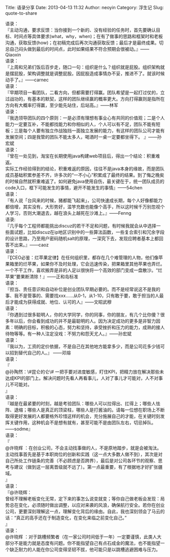 Title: 语录分享
Date: 2013-04-13 11:32
Author: neoyin
Category: 浮生记
Slug: quote-to-share

<div>
语录：
</div>
<div>
『主动沟通，要求反馈：当你接到一个新的、没有经验的任务时，首先要确认目标、时间点等具体要求(what，why，when)；在有了做事的思路和框架时和老板沟通，获取反馈(how)；在初稿完成后再次沟通获取反馈；最后才是最终成果。切忌自己闷头做到最后的时间点，此时如果结果不符合预期会很被动。』——Qiaoxin
</div>
<div>
</div>
<div>
</div>
<div>
<div>
语录：
</div>
<div>
『上周和兄弟们饭后百步走，随口一句：组织是什么？组织就是屁股。组织架构就是摆屁股，架构调整就是调整屁股。因屁股造成事情办不妥，推进不了。就该时候动手了。』——carnec
</div>
</div>
<div>
</div>
<div>
</div>
<div>
<div>
语录：
</div>
<div>
『早期项目一看团队，二看方向，但都需要打得赢。团队希望是一起打过仗的，立过战功的，有基本的默契，这样的团队继续赢的概率更大。方向打得赢则是指所在方向有大概率打得赢，至少能先站住，后站高。』——林军
</div>
</div>
<div>
</div>
<div>
</div>
<div>
<div>
语录：
</div>
<div>
『我选领导团队的四个原则：一是必须有理想有事业心有共同的价值观；二是个人能力一定要互补，不能都找能力和你相似的人，个人可以有不足，团队不能有短板；三是每个人要有独立作战独挡一面独立发展的能力，有这样的团队公司才能有发展空间；四是我管的团队不能太多人，喝酒时一桌一定要都坐得下。
』——孙宏斌
</div>
</div>
<div>
</div>
<div>
</div>
<div>
<div>
语录：
</div>
<div>
『曾在一处见到，淘宝在长期使用java构建web项目后，得出一个结论：积重难返。
</div>
<div>
实际工作经验得到的结论，积重难返的原因，往往不是java本身的缘故，而是团队成员基础积累参差不齐，许多次的“一不小心”积累成了最终的结果。到了悔之晚矣的时候自然就积重难返了。如何避免java使用自伤，最关键在于，统一团队成员的code入口，框下可能发生的事情，避开不能发生的事情』——54chen
</div>
</div>
<div>
</div>
<div>
</div>
<div>
<div>
语录：
</div>
<div>
『有人说「台风来的时候，猪都能飞起来」，公司快速成长期，每个人好像都能力都倍增，其实没有，大形势好，滥竽充数也能像个高手，所以这时候千万别忽视个人学习，否则大潮退去，越在浪头上越死在沙滩上。』——Fenng
</div>
</div>
<div>
</div>
<div>
</div>
<div>
语录:
</div>
<div>
『几乎每个工程师都能挑出discuz的若干不足和问题，有时候我就会从中选择一些面试题，比如discuz在ip地区识别中的一些算法函数，一些复合索引和冗余字段的设计思路，乃至用户密码随机salt的原理，一深究下去，发现应聘者基本上都回答不出来。』——caoz
</div>
<div>
</div>
<div>
</div>
<div>
<div>
语录：
</div>
<div>
『【CEO必鉴：烂苹果定律】在任何组织里，都存在几个难管理的人物，他们像苹果箱里的烂苹果，如果你不及时处理，它会迅速传染，把果箱里其他苹果也弄烂。一个不干工作，喜欢搬弄是非的人足以很快将一个高效的部门变成一盘散沙。“烂苹果”要果断清除！』——正和岛标准
</div>
</div>
<div>
</div>
<div>
</div>
<div>
<div>
语录：
</div>
<div>
『担当、责任意识和自动补位是创业团队早期必要的。而不是经常说这不是我的事、我不是管事的、需要找xxx……从0-1，从1-10，只有敢于要，敢于担当的人最后才能成为获得成就、地位、认可的人』——文昭武穆
</div>
</div>
<div>
</div>
<div>
</div>
<div>
<div>
语录：
</div>
<div>
『你遇到过很多聪明人，你的大学同学，你的同事，你的朋友，有几个比你傻？很多年以后，你会看到成功的并不是最聪明的人。因为决定成功的更多是非智力因素：明确的目标，积极的心态，努力和坚持，承受挫折和压力的能力，成熟的接人待物等等。有一种人注定没戏：不努力和怨天尤人。』——孙宏斌
</div>
</div>
<div>
</div>
<div>
</div>
<div>
<div>
语录：
</div>
<div>
『我以为，工资的定价依据，不是自己在其他地方能拿多少，而是公司花多少钱可以招到替代自己的人。』
——邓熔
</div>
</div>
<div>
</div>
<div>
</div>
<div>
<div>
语录：
</div>
<div>
『
</div>
<div>
@孙陶然：\#昆仑的仑\#
一把手要对进度敏感，盯住KPI，把精力放在解决那些未达成KPI的部门上。解决问题时先看人再看事儿，人对了事儿才可能对，人不对事儿不可能对。
</div>
<div>
』
</div>
</div>
<div>
</div>
<div>
</div>
<div>
<div>
语录：
</div>
<div>
『越是在最紧要的时刻，越是考验团队：哪些人可以拉得出、扛得上；哪些人怯阵、退缩；哪些人是真正的顶梁柱，哪些人是打酱油的。请每一位想在职场上不断取得更好发展的人都要格外珍惜这样的机会，充分施展自己的才能，在关键时刻发挥关键作用，这种机会不是想有就有，甚至可能不是由团队左右，切忌掉队。
</div>
<div>
——sodme』
</div>
<div>
</div>
<div>
</div>
<div>
<div>
语录：
</div>
<div>
『
</div>
<div>
@许晓辉
：在创业公司，不会主动找事做的人，不是原地踏步，就是会被淘汰。主动找事首先是基于本职岗位的创新和实践（这一点大多数人做不到），其次是对自己所处工作链条的完善（不必顾虑是否跨界），最后是对公司各环节的观察、思考与建议（做到这一层离晋级就不远了）。第一点最重要，有了根据地才好扩张疆域。
</div>
<div>
』
</div>
</div>
<div>
</div>
<div>
</div>
</div>
<div>
<div>
语录：
</div>
<div>
『@许晓辉：
</div>
<div>
曾经不理解老板变化无常，定下来的事怎么说变就变；等你自己做老板会发现：局势总在变化，必须随时做出调整，以应对来袭的风浪，确保航行安全。若你在创业公司，更要深刻理解这一点，理解变化背后的缘由。自此，我也深刻领会了马云的话：“真正的高手还在于制造变化，在变化来临之前变化自己。”
</div>
<div>
』
</div>
</div>
<div>
</div>
<div>
</div>
<div>
<div>
语录：
</div>
<div>
@许晓辉
：对于跳槽频繁者（在一家公司时间低于一年）一定要谨慎，此类人大部分不是能力就是态度有问题。你不能指望自己有点石成金的魔法，也不能指望一个缺乏耐力的人能在你公司变得坚韧不拔，他可能只是以跳槽逃避困难与压力。
</div>
</div>

